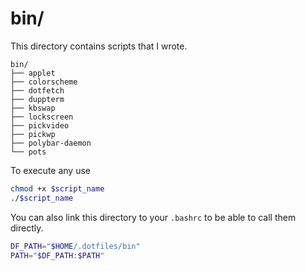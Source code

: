 # bin/
This directory contains scripts that I wrote.

```
bin/
├── applet
├── colorscheme
├── dotfetch
├── duppterm
├── kbswap
├── lockscreen
├── pickvideo
├── pickwp
├── polybar-daemon
└── pots
```
To execute any use

```sh
chmod +x $script_name
./$script_name
```
You can also link this directory to your `.bashrc` to be able to call them directly.
```sh
DF_PATH="$HOME/.dotfiles/bin"
PATH="$DF_PATH:$PATH"
```
